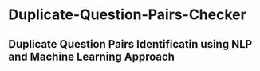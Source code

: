 # Duplicate-Question-Pairs-Checker
## Duplicate Question Pairs Identificatin using NLP and Machine Learning Approach
